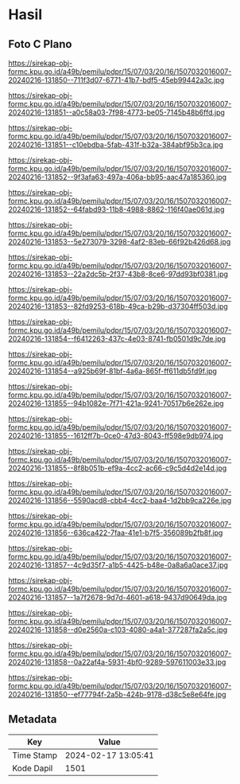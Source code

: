 # Hasil

## Foto C Plano

https://sirekap-obj-formc.kpu.go.id/a49b/pemilu/pdpr/15/07/03/20/16/1507032016007-20240216-131850--711f3d07-6771-41b7-bdf5-45eb99442a3c.jpg

https://sirekap-obj-formc.kpu.go.id/a49b/pemilu/pdpr/15/07/03/20/16/1507032016007-20240216-131851--a0c58a03-7f98-4773-be05-7145b48b6ffd.jpg

https://sirekap-obj-formc.kpu.go.id/a49b/pemilu/pdpr/15/07/03/20/16/1507032016007-20240216-131851--c10ebdba-5fab-431f-b32a-384abf95b3ca.jpg

https://sirekap-obj-formc.kpu.go.id/a49b/pemilu/pdpr/15/07/03/20/16/1507032016007-20240216-131852--9f3afa63-497a-406a-bb95-aac47a185360.jpg

https://sirekap-obj-formc.kpu.go.id/a49b/pemilu/pdpr/15/07/03/20/16/1507032016007-20240216-131852--64fabd93-11b8-4988-8862-116f40ae061d.jpg

https://sirekap-obj-formc.kpu.go.id/a49b/pemilu/pdpr/15/07/03/20/16/1507032016007-20240216-131853--5e273079-3298-4af2-83eb-66f92b426d68.jpg

https://sirekap-obj-formc.kpu.go.id/a49b/pemilu/pdpr/15/07/03/20/16/1507032016007-20240216-131853--22a2dc5b-2f37-43b8-8ce6-97dd93bf0381.jpg

https://sirekap-obj-formc.kpu.go.id/a49b/pemilu/pdpr/15/07/03/20/16/1507032016007-20240216-131853--82fd9253-618b-49ca-b29b-d37304ff503d.jpg

https://sirekap-obj-formc.kpu.go.id/a49b/pemilu/pdpr/15/07/03/20/16/1507032016007-20240216-131854--f6412263-437c-4e03-8741-fb0501d9c7de.jpg

https://sirekap-obj-formc.kpu.go.id/a49b/pemilu/pdpr/15/07/03/20/16/1507032016007-20240216-131854--a925b69f-81bf-4a6a-865f-ff611db5fd9f.jpg

https://sirekap-obj-formc.kpu.go.id/a49b/pemilu/pdpr/15/07/03/20/16/1507032016007-20240216-131855--94b1082e-7f71-421a-9241-70517b6e262e.jpg

https://sirekap-obj-formc.kpu.go.id/a49b/pemilu/pdpr/15/07/03/20/16/1507032016007-20240216-131855--1612ff7b-0ce0-47d3-8043-ff598e9db974.jpg

https://sirekap-obj-formc.kpu.go.id/a49b/pemilu/pdpr/15/07/03/20/16/1507032016007-20240216-131855--8f8b051b-ef9a-4cc2-ac66-c9c5d4d2e14d.jpg

https://sirekap-obj-formc.kpu.go.id/a49b/pemilu/pdpr/15/07/03/20/16/1507032016007-20240216-131856--5590acd8-cbb4-4cc2-baa4-1d2bb9ca226e.jpg

https://sirekap-obj-formc.kpu.go.id/a49b/pemilu/pdpr/15/07/03/20/16/1507032016007-20240216-131856--636ca422-7faa-41e1-b7f5-356089b2fb8f.jpg

https://sirekap-obj-formc.kpu.go.id/a49b/pemilu/pdpr/15/07/03/20/16/1507032016007-20240216-131857--4c9d35f7-a1b5-4425-b48e-0a8a6a0ace37.jpg

https://sirekap-obj-formc.kpu.go.id/a49b/pemilu/pdpr/15/07/03/20/16/1507032016007-20240216-131857--1a7f2678-9d7d-4601-a618-9437d90649da.jpg

https://sirekap-obj-formc.kpu.go.id/a49b/pemilu/pdpr/15/07/03/20/16/1507032016007-20240216-131858--d0e2560a-c103-4080-a4a1-377287fa2a5c.jpg

https://sirekap-obj-formc.kpu.go.id/a49b/pemilu/pdpr/15/07/03/20/16/1507032016007-20240216-131858--0a22af4a-5931-4bf0-9289-597611003e33.jpg

https://sirekap-obj-formc.kpu.go.id/a49b/pemilu/pdpr/15/07/03/20/16/1507032016007-20240216-131850--ef77794f-2a5b-424b-9178-d38c5e8e64fe.jpg


## Metadata

| Key        | Value               |
| ---------- | ------------------- |
| Time Stamp | 2024-02-17 13:05:41 |
| Kode Dapil | 1501                |



